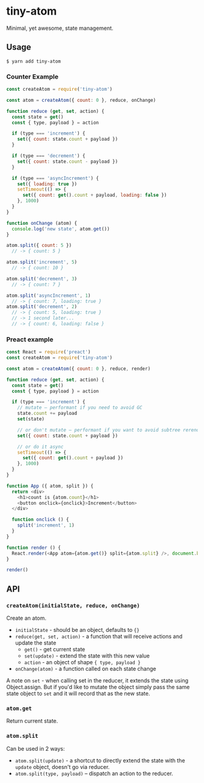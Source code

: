 # tiny-atom

Minimal, yet awesome, state management.

## Usage

    $ yarn add tiny-atom

### Counter Example

```js
const createAtom = require('tiny-atom')

const atom = createAtom({ count: 0 }, reduce, onChange)

function reduce (get, set, action) {
  const state = get()
  const { type, payload } = action

  if (type === 'increment') {
    set({ count: state.count + payload })
  }

  if (type === 'decrement') {
    set({ count: state.count - payload })
  }

  if (type === 'asyncIncrement') {
    set({ loading: true })
    setTimeout(() => {
      set({ count: get().count + payload, loading: false })
    }, 1000)
  }
}

function onChange (atom) {
  console.log('new state', atom.get())
}

atom.split({ count: 5 })
  // -> { count: 5 }

atom.split('increment', 5)
  // -> { count: 10 }

atom.split('decrement', 3)
  // -> { count: 7 }

atom.split('asyncIncrement', 1)
  // -> { count: 7, loading: true }
atom.split('decrement', 2)
  // -> { count: 5, loading: true }
  // -> 1 second later...
  // -> { count: 6, loading: false }
```

### Preact example

```js
const React = require('preact')
const createAtom = require('tiny-atom')

const atom = createAtom({ count: 0 }, reduce, render)

function reduce (get, set, action) {
  const state = get()
  const { type, payload } = action

  if (type === 'increment') {
    // mutate – performant if you need to avoid GC
    state.count += payload
    set(state)

    // or don't mutate – performant if you want to avoid subtree rerenders
    set({ count: state.count + payload })

    // or do it async
    setTimeout(() => {
      set({ count: get().count + payload })
    }, 1000)
  }
}

function App ({ atom, split }) {
  return <div>
    <h1>count is {atom.count}</h1>
    <button onclick={onclick}>Increment</button>
  </div>

  function onclick () {
    split('increment', 1)
  }
}

function render () {
  React.render(<App atom={atom.get()} split={atom.split} />, document.body, document.body.lastChild)
}

render()
```

## API

### `createAtom(initialState, reduce, onChange)`

Create an atom.

* `initialState` - should be an object, defaults to `{}`
* `reduce(get, set, action)` - a function that will receive actions and update the state
  * `get()` - get current state
  * `set(update)` - extend the state with this new value
  * `action` - an object of shape `{ type, payload }`
* `onChange(atom)` - a function called on each state change

A note on `set` - when calling set in the reducer, it extends the state using Object.assign. But if you'd like to mutate the object simply pass the same state object to `set` and it will record that as the new state.

### `atom.get`

Return current state.

### `atom.split`

Can be used in 2 ways:

* `atom.split(update)` - a shortcut to directly extend the state with the `update` object, doesn't go via reducer.
* `atom.split(type, payload)` – dispatch an action to the reducer.
